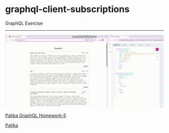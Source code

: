 # graphql-client-subscriptions

GraphQL Exercise

---

![gcsimg](gcs.gif)

[Patika GraphQL Homework-5](https://academy.patika.dev/courses/graphql/odev-05)

[Patika](https://academy.patika.dev/tr/@alpk)
